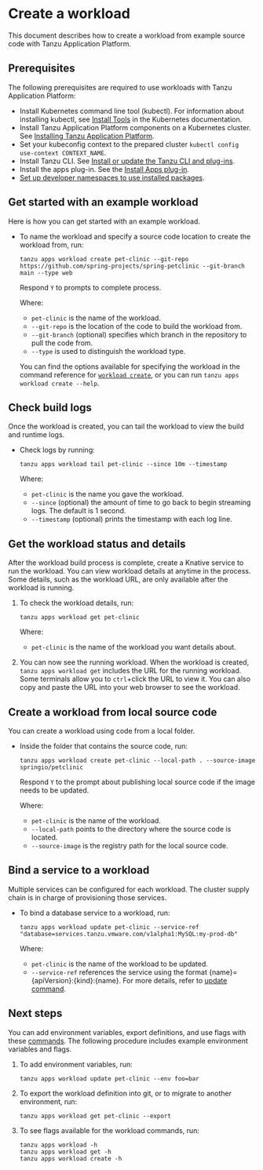 # Create a workload

This document describes how to create a workload from example source code with Tanzu Application Platform.

## <a id='prerequisites'></a> Prerequisites

The following prerequisites are required to use workloads with Tanzu Application Platform:

- Install Kubernetes command line tool (kubectl). For information about installing kubectl, see [Install Tools](https://kubernetes.io/docs/tasks/tools/) in the Kubernetes documentation.
- Install Tanzu Application Platform components on a Kubernetes cluster. See [Installing Tanzu Application Platform](../../install-intro.md).
- Set your kubeconfig context to the prepared cluster `kubectl config use-context CONTEXT_NAME`.
- Install Tanzu CLI. See [Install or update the Tanzu CLI and plug-ins](../../install-tanzu-cli.md#cli-and-plugin).
- Install the apps plug-in. See the [Install Apps plug-in](install-apps-cli.md).
- [Set up developer namespaces to use installed packages](../../install-components.md#setup).

## <a id="example"></a> Get started with an example workload

Here is how you can get started with an example workload.

- To name the workload and specify a source code location to create the workload from, run:

    ```console
    tanzu apps workload create pet-clinic --git-repo https://github.com/spring-projects/spring-petclinic --git-branch main --type web  
    ```

    Respond `Y` to prompts to complete process.

    Where:

    - `pet-clinic` is the name of the workload.
    - `--git-repo` is the location of the code to build the workload from.
    - `--git-branch` (optional) specifies which branch in the repository to pull the code from.
    - `--type` is used to distinguish the workload type.

    You can find the options available for specifying the workload in the command reference for [`workload create`](command-reference/tanzu-apps-workload-create.md), or you can run `tanzu apps workload create --help`.


## <a id="check-build-logs"></a> Check build logs

Once the workload is created, you can tail the workload to view the build and runtime logs.

- Check logs by running:

    ```console
    tanzu apps workload tail pet-clinic --since 10m --timestamp
    ```

    Where:

    - `pet-clinic` is the name you gave the workload.
    - `--since` (optional) the amount of time to go back to begin streaming logs. The default is 1 second.
    - `--timestamp` (optional) prints the timestamp with each log line.

## <a id="workload-status"></a> Get the workload status and details

After the workload build process is complete, create a Knative service to run the workload.
You can view workload details at anytime in the process. Some details, such as the workload URL, are only available after the workload is running.

1. To check the workload details, run:

    ```console
    tanzu apps workload get pet-clinic
    ```

    Where:

    - `pet-clinic` is the name of the workload you want details about.

2. You can now see the running workload. When the workload is created, `tanzu apps workload get` includes the URL for the running workload. Some terminals allow you to `ctrl`+click the URL to view it. You can also copy and paste the URL into your web browser to see the workload.

## <a id="workload-local-source"></a> Create a workload from local source code

You can create a workload using code from a local folder.

- Inside the folder that contains the source code, run:

    ```console
    tanzu apps workload create pet-clinic --local-path . --source-image springio/petclinic
    ```

    Respond `Y` to the prompt about publishing local source code if the image needs to be updated.

    Where:

    - `pet-clinic` is the name of the workload.
    - `--local-path` points to the directory where the source code is located.
    - `--source-image` is the registry path for the local source code.

## <a id="bind-service"></a> Bind a service to a workload

Multiple services can be configured for each workload. The cluster supply chain is in charge of provisioning those services.

- To bind a database service to a workload, run:

    ```console
    tanzu apps workload update pet-clinic --service-ref "database=services.tanzu.vmware.com/v1alpha1:MySQL:my-prod-db"
    ```

    Where:

    - `pet-clinic` is the name of the workload to be updated.
    - `--service-ref` references the service using the format {name}={apiVersion}:{kind}:{name}. For more details, refer to [update command](command-reference/tanzu-apps-workload-update.md#update-options).

## <a id="next-steps"></a> Next steps

You can add environment variables, export definitions, and use flags with these [commands](command-reference.md). The following procedure includes example environment variables and flags.

1. To add environment variables, run:

    ```console
    tanzu apps workload update pet-clinic --env foo=bar
    ```

2. To export the workload definition into git, or to migrate to another environment, run:

    ```console
    tanzu apps workload get pet-clinic --export
    ```

3. To see flags available for the workload commands, run:

    ```console
    tanzu apps workload -h
    tanzu apps workload get -h
    tanzu apps workload create -h
    ```
